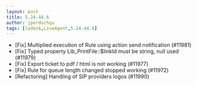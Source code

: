 ```yaml
---
layout: post
title: 5.24.44.6
author: jperdochqu
tags: [ladesk,LiveAgent,5.24.44.6]
---
```


- [Fix] Multiplied execution of Rule using action send notification (#11981)
- [Fix] Typed property Lib_PrintFile::$linkId must be string, null used (#11979)
- [Fix] Export ticket to pdf / html is not working (#11977)
- [Fix] Rule for queue length changed stopped working (#11972)
- [Refactoring] Handling of SIP providers logos (#11990)
